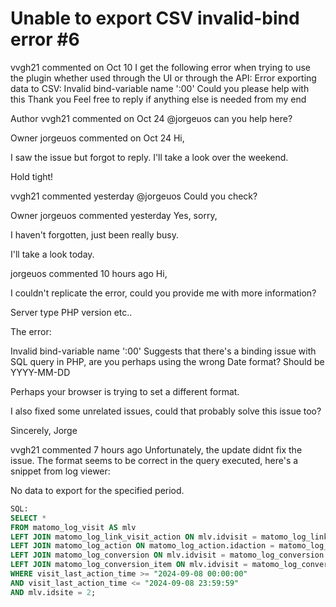 # Unable to export CSV invalid-bind error #6


vvgh21 commented on Oct 10
I get the following error when trying to use the plugin whether used through the UI or through the API:
Error exporting data to CSV: Invalid bind-variable name ':00'
Could you please help with this
Thank you
Feel free to reply if anything else is needed from my end



Author
vvgh21 commented on Oct 24
@jorgeuos can you help here?


Owner
jorgeuos commented on Oct 24
Hi,

I saw the issue but forgot to reply.
I'll take a look over the weekend.

Hold tight!

vvgh21 commented yesterday
@jorgeuos Could you check?


Owner
jorgeuos commented yesterday
Yes, sorry,

I haven't forgotten, just been really busy.

I'll take a look today.

jorgeuos commented 10 hours ago
Hi,

I couldn't replicate the error, could you provide me with more information?

Server type
PHP version
etc..

The error:

Invalid bind-variable name ':00'
Suggests that there's a binding issue with SQL query in PHP, are you perhaps using the wrong Date format?
Should be YYYY-MM-DD

Perhaps your browser is trying to set a different format.

I also fixed some unrelated issues, could that probably solve this issue too?

Sincerely,
Jorge

vvgh21 commented 7 hours ago
Unfortunately, the update didnt fix the issue.
The format seems to be correct in the query executed, here's a snippet from log viewer:

No data to export for the specified period.

```sql
SQL: 
SELECT *
FROM matomo_log_visit AS mlv
LEFT JOIN matomo_log_link_visit_action ON mlv.idvisit = matomo_log_link_visit_action.idvisit
LEFT JOIN matomo_log_action ON matomo_log_action.idaction = matomo_log_link_visit_action.idaction_url
LEFT JOIN matomo_log_conversion ON mlv.idvisit = matomo_log_conversion.idvisit
LEFT JOIN matomo_log_conversion_item ON mlv.idvisit = matomo_log_conversion_item.idvisit
WHERE visit_last_action_time >= "2024-09-08 00:00:00"
AND visit_last_action_time <= "2024-09-08 23:59:59"
AND mlv.idsite = 2;
```